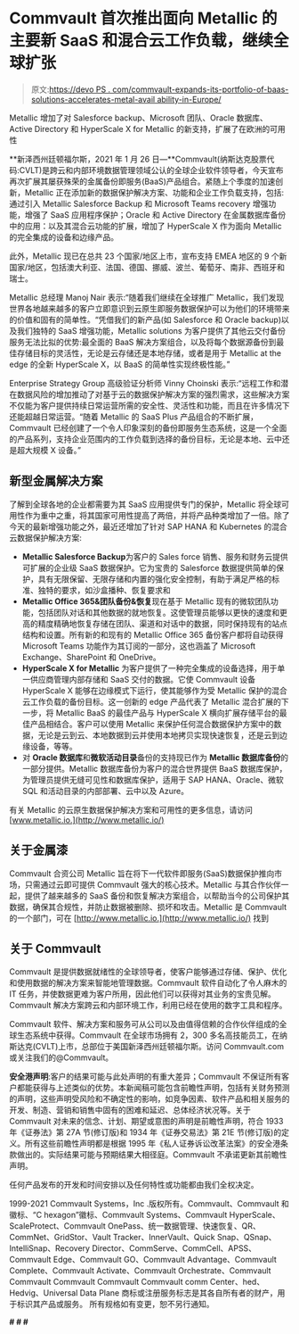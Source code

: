 # Commvault 首次推出面向 Metallic 的主要新 SaaS 和混合云工作负载，继续全球扩张

> 原文:[https://devo PS . com/commvault-expands-its-portfolio-of-baas-solutions-accelerates-metal-avail ability-in-Europe/](https://devops.com/commvault-expands-its-portfolio-of-baas-solutions-accelerates-metallic-availability-in-europe/)

Metallic 增加了对 Salesforce backup、Microsoft 团队、Oracle 数据库、Active Directory 和 HyperScale X for Metallic 的新支持，扩展了在欧洲的可用性

**新泽西州廷顿福尔斯，2021 年 1 月 26 日—**Commvault(纳斯达克股票代码:CVLT)是跨云和内部环境数据管理领域公认的全球企业软件领导者，今天宣布再次扩展其屡获殊荣的金属备份即服务(BaaS)产品组合。紧随上个季度的加速创新，Metallic 正在添加新的数据保护解决方案、功能和企业工作负载支持，包括:通过引入 Metallic Salesforce Backup 和 Microsoft Teams recovery 增强功能，增强了 SaaS 应用程序保护；Oracle 和 Active Directory 在金属数据库备份中的应用：以及其混合云功能的扩展，增加了 HyperScale X 作为面向 Metallic 的完全集成的设备和边缘产品。

此外，Metallic 现已在总共 23 个国家/地区上市，宣布支持 EMEA 地区的 9 个新国家/地区，包括澳大利亚、法国、德国、挪威、波兰、葡萄牙、南非、西班牙和瑞士。

Metallic 总经理 Manoj Nair 表示:“随着我们继续在全球推广 Metallic，我们发现世界各地越来越多的客户立即意识到云原生即服务数据保护可以为他们的环境带来的价值和固有的简单性。“凭借我们的新产品(如 Salesforce 和 Oracle backup)以及我们独特的 SaaS 增强功能，Metallic solutions 为客户提供了其他云交付备份服务无法比拟的优势:最全面的 BaaS 解决方案组合，以及将每个数据源备份到最佳存储目标的灵活性，无论是云存储还是本地存储，或者是用于 Metallic at the edge 的全新 HyperScale X，以 BaaS 的简单性实现终极性能。”

Enterprise Strategy Group 高级验证分析师 Vinny Choinski 表示:“远程工作和潜在数据风险的增加推动了对基于云的数据保护解决方案的强烈需求，这些解决方案不仅能为客户提供持续日常运营所需的安全性、灵活性和功能，而且在许多情况下还能超越日常运营。“随着 Metallic 的 SaaS Plus 产品组合的不断扩展，Commvault 已经创建了一个令人印象深刻的备份即服务生态系统，这是一个全面的产品系列，支持企业范围内的工作负载到选择的备份目标，无论是本地、云中还是超大规模 X 设备。”

## 新型金属解决方案

了解到全球各地的企业都需要为其 SaaS 应用提供专门的保护，Metallic 将全球可用性作为重中之重，将其国家可用性提高了两倍，并将产品种类增加了一倍。除了今天的最新增强功能之外，最近还增加了针对 SAP HANA 和 Kubernetes 的混合云数据保护解决方案:

*   **Metallic Salesforce Backup**为客户的 Sales force 销售、服务和财务云提供可扩展的企业级 SaaS 数据保护。它为宝贵的 Salesforce 数据提供简单的保护，具有无限保留、无限存储和内置的强化安全控制，有助于满足严格的标准、独特的要求，如沙盒播种、恢复要求和
*   **Metallic Office 365&团队备份&恢复**现在基于 Metallic 现有的微软团队功能，包括团队对话和其他数据的就地恢复。这使管理员能够以更快的速度和更高的精度精确地恢复存储在团队、渠道和对话中的数据，同时保持现有的站点结构和设置。所有新的和现有的 Metallic Office 365 备份客户都将自动获得 Microsoft Teams 功能作为其订阅的一部分，这也涵盖了 Microsoft Exchange、SharePoint 和 OneDrive。
*   **HyperScale X for Metallic** 为客户提供了一种完全集成的设备选择，用于单一供应商管理内部存储和 SaaS 交付的数据。它使 Commvault 设备 HyperScale X 能够在边缘模式下运行，使其能够作为受 Metallic 保护的混合云工作负载的备份目标。这一创新的 edge 产品代表了 Metallic 混合扩展的下一步，将 Metallic BaaS 的最佳产品与 HyperScale X 横向扩展存储平台的最佳产品相结合。客户可以使用 Metallic 来保护任何混合数据保护方案中的数据，无论是云到云、本地数据到云并使用本地拷贝实现快速恢复，还是云到边缘设备，等等。
*   对 **Oracle 数据库**和**微软活动目录**备份的支持现已作为 **Metallic 数据库备份**的一部分提供。Metallic 数据库备份为客户的混合世界提供 BaaS 数据库保护，为管理员提供无缝可见性和数据库保护，适用于 SAP HANA、Oracle、微软 SQL 和活动目录的内部部署、云中以及 Azure。

有关 Metallic 的云原生数据保护解决方案和可用性的更多信息，请访问 [www.metallic.io.](http://www.metallic.io/)

## 关于金属漆

Commvault 合资公司 Metallic 旨在将下一代软件即服务(SaaS)数据保护推向市场，只需通过云即可提供 Commvault 强大的核心技术。Metallic 与其合作伙伴一起，提供了越来越多的 SaaS 备份和恢复解决方案组合，以帮助当今的公司保护其数据，确保其合规性，并防止数据被删除、损坏和攻击。Metallic 是 Commvault 的一个部门，可在 [http://www.metallic.io.](http://www.metallic.io/) 找到

## 关于 Commvault

Commvault 是提供数据就绪性的全球领导者，使客户能够通过存储、保护、优化和使用数据的解决方案来智能地管理数据。Commvault 软件自动化了令人麻木的 IT 任务，并使数据更难为客户所用，因此他们可以获得对其业务的宝贵见解。Commvault 解决方案跨云和内部环境工作，利用已经在使用的数字工具和程序。

Commvault 软件、解决方案和服务可从公司以及由值得信赖的合作伙伴组成的全球生态系统中获得。Commvault 在全球市场拥有 2，300 多名高技能员工，在纳斯达克(CVLT)上市，总部位于美国新泽西州廷顿福尔斯。访问 Commvault.com 或关注我们的@Commvault。

**安全港声明**:客户的结果可能与此处声明的有重大差异；Commvault 不保证所有客户都能获得与上述类似的优势。本新闻稿可能包含前瞻性声明，包括有关财务预测的声明，这些声明受风险和不确定性的影响，如竞争因素、软件产品和相关服务的开发、制造、营销和销售中固有的困难和延迟、总体经济状况等。关于 Commvault 对未来的信念、计划、期望或意图的声明是前瞻性声明，符合 1933 年《证券法》第 27A 节(修订版)和 1934 年《证券交易法》第 21E 节(修订版)的定义。所有这些前瞻性声明都是根据 1995 年《私人证券诉讼改革法案》的安全港条款做出的。实际结果可能与预期结果大相径庭。Commvault 不承诺更新其前瞻性声明。

任何产品发布的开发和时间安排以及任何特性或功能都由我们全权决定。

1999-2021 Commvault Systems，Inc .版权所有。Commvault、Commvault 和徽标、“C hexagon”徽标、Commvault Systems、Commvault HyperScale、ScaleProtect、Commvault OnePass、统一数据管理、快速恢复、QR、CommNet、GridStor、Vault Tracker、InnerVault、Quick Snap、QSnap、IntelliSnap、Recovery Director、CommServe、CommCell、APSS、Commvault Edge、Commvault GO、Commvault Advantage、Commvault Complete、Commvault Activate、Commvault Orchestrate、Commvault Commvault Commvault Commvault Commvault comm Center、hed、Hedvig、Universal Data Plane 商标或注册服务标志是其各自所有者的财产，用于标识其产品或服务。 所有规格如有变更，恕不另行通知。

**# # #**